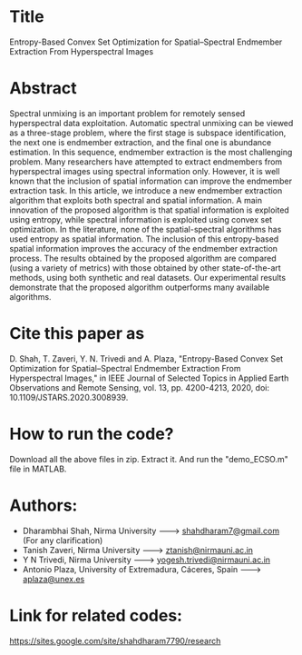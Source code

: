 # Title
Entropy-Based Convex Set Optimization for Spatial–Spectral Endmember Extraction From Hyperspectral Images

# Abstract
Spectral unmixing is an important problem for remotely sensed hyperspectral data exploitation. Automatic spectral unmixing can be viewed as a three-stage problem, where the first stage is subspace identification, the next one is endmember extraction, and the final one is abundance estimation. In this sequence, endmember extraction is the most challenging problem. Many researchers have attempted to extract endmembers from hyperspectral images using spectral information only. However, it is well known that the inclusion of spatial information can improve the endmember extraction task. In this article, we introduce a new endmember extraction algorithm that exploits both spectral and spatial information. A main innovation of the proposed algorithm is that spatial information is exploited using entropy, while spectral information is exploited using convex set optimization. In the literature, none of the spatial-spectral algorithms has used entropy as spatial information. The inclusion of this entropy-based spatial information improves the accuracy of the endmember extraction process. The results obtained by the proposed algorithm are compared (using a variety of metrics) with those obtained by other state-of-the-art methods, using both synthetic and real datasets. Our experimental results demonstrate that the proposed algorithm outperforms many available algorithms.

# Cite this paper as
D. Shah, T. Zaveri, Y. N. Trivedi and A. Plaza, "Entropy-Based Convex Set Optimization for Spatial–Spectral Endmember Extraction From Hyperspectral Images," in IEEE Journal of Selected Topics in Applied Earth Observations and Remote Sensing, vol. 13, pp. 4200-4213, 2020, doi: 10.1109/JSTARS.2020.3008939.

# How to run the code?
Download all the above files in zip. Extract it. And run the "demo_ECSO.m" file in MATLAB. 

# Authors:
- Dharambhai Shah, Nirma University ---> shahdharam7@gmail.com (For any clarification)
- Tanish Zaveri, Nirma University ---> ztanish@nirmauni.ac.in
- Y N Trivedi, Nirma University ---> yogesh.trivedi@nirmauni.ac.in
- Antonio Plaza, University of Extremadura, Cáceres, Spain ---> aplaza@unex.es
  
# Link for related codes:
https://sites.google.com/site/shahdharam7790/research
